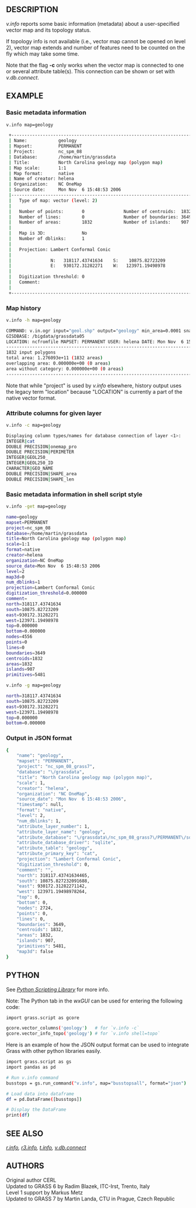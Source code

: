 ## DESCRIPTION

*v.info* reports some basic information (metadata) about a
user-specified vector map and its topology status.

If topology info is not available (i.e., vector map cannot be opened on
level 2), vector map extends and number of features need to be counted
on the fly which may take some time.

Note that the flag **-c** only works when the vector map is connected to
one or several attribute table(s). This connection can be shown or set
with *v.db.connect*.

## EXAMPLE

### Basic metadata information

```sh
v.info map=geology

 +----------------------------------------------------------------------------+
 | Name:            geology                                                   |
 | Mapset:          PERMANENT                                                 |
 | Project:         nc_spm_08                                                 |
 | Database:        /home/martin/grassdata                                    |
 | Title:           North Carolina geology map (polygon map)                  |
 | Map scale:       1:1                                                       |
 | Map format:      native                                                    |
 | Name of creator: helena                                                    |
 | Organization:    NC OneMap                                                 |
 | Source date:     Mon Nov  6 15:48:53 2006                                  |
 |----------------------------------------------------------------------------|
 |   Type of map: vector (level: 2)                                           |
 |                                                                            |
 |   Number of points:       0               Number of centroids:  1832       |
 |   Number of lines:        0               Number of boundaries: 3649       |
 |   Number of areas:        1832            Number of islands:    907        |
 |                                                                            |
 |   Map is 3D:              No                                               |
 |   Number of dblinks:      1                                                |
 |                                                                            |
 |   Projection: Lambert Conformal Conic                                      |
 |                                                                            |
 |               N:   318117.43741634    S:    10875.82723209                 |
 |               E:   930172.31282271    W:   123971.19498978                 |
 |                                                                            |
 |   Digitization threshold: 0                                                |
 |   Comment:                                                                 |
 |                                                                            |
 +----------------------------------------------------------------------------+
```

### Map history

```sh
v.info -h map=geology

COMMAND: v.in.ogr input="geol.shp" output="geology" min_area=0.0001 snap=-1
GISDBASE: /bigdata/grassdata05
LOCATION: ncfromfile MAPSET: PERMANENT USER: helena DATE: Mon Nov  6 15:48:53 2006
---------------------------------------------------------------------------------
1832 input polygons
total area: 1.276093e+11 (1832 areas)
overlapping area: 0.000000e+00 (0 areas)
area without category: 0.000000e+00 (0 areas)
---------------------------------------------------------------------------------
```

Note that while "project" is used by *v.info* elsewhere, history output
uses the legacy term "location" because "LOCATION" is currently a part
of the native vector format.

### Attribute columns for given layer

```sh
v.info -c map=geology

Displaying column types/names for database connection of layer <1>:
INTEGER|cat
DOUBLE PRECISION|onemap_pro
DOUBLE PRECISION|PERIMETER
INTEGER|GEOL250_
INTEGER|GEOL250_ID
CHARACTER|GEO_NAME
DOUBLE PRECISION|SHAPE_area
DOUBLE PRECISION|SHAPE_len
```

### Basic metadata information in shell script style

```sh
v.info -get map=geology

name=geology
mapset=PERMANENT
project=nc_spm_08
database=/home/martin/grassdata
title=North Carolina geology map (polygon map)
scale=1:1
format=native
creator=helena
organization=NC OneMap
source_date=Mon Nov  6 15:48:53 2006
level=2
map3d=0
num_dblinks=1
projection=Lambert Conformal Conic
digitization_threshold=0.000000
comment=
north=318117.43741634
south=10875.82723209
east=930172.31282271
west=123971.19498978
top=0.000000
bottom=0.000000
nodes=4556
points=0
lines=0
boundaries=3649
centroids=1832
areas=1832
islands=907
primitives=5481
```

```sh
v.info -g map=geology

north=318117.43741634
south=10875.82723209
east=930172.31282271
west=123971.19498978
top=0.000000
bottom=0.000000
```

### Output in JSON format

```sh
{
    "name": "geology",
    "mapset": "PERMANENT",
    "project": "nc_spm_08_grass7",
    "database": "\/grassdata",
    "title": "North Carolina geology map (polygon map)",
    "scale": 1,
    "creator": "helena",
    "organization": "NC OneMap",
    "source_date": "Mon Nov  6 15:48:53 2006",
    "timestamp": null,
    "format": "native",
    "level": 2,
    "num_dblinks": 1,
    "attribute_layer_number": 1,
    "attribute_layer_name": "geology",
    "attribute_database": "\/grassdata\/nc_spm_08_grass7\/PERMANENT\/sqlite\/sqlite.db",
    "attribute_database_driver": "sqlite",
    "attribute_table": "geology",
    "attribute_primary_key": "cat",
    "projection": "Lambert Conformal Conic",
    "digitization_threshold": 0,
    "comment": "",
    "north": 318117.43741634465,
    "south": 10875.827232091688,
    "east": 930172.31282271142,
    "west": 123971.19498978264,
    "top": 0,
    "bottom": 0,
    "nodes": 2724,
    "points": 0,
    "lines": 0,
    "boundaries": 3649,
    "centroids": 1832,
    "areas": 1832,
    "islands": 907,
    "primitives": 5481,
    "map3d": false
}
```

## PYTHON

See *[Python Scripting
Library](https://grass.osgeo.org/grass-stable/manuals/libpython/)* for
more info.

Note: The Python tab in the *wxGUI* can be used for entering the
following code:

```sh
import grass.script as gcore

gcore.vector_columns('geology')   # for `v.info -c`
gcore.vector_info_topo('geology') # for `v.info shell=topo`
```

Here is an example of how the JSON output format can be used to
integrate Grass with other python libraries easily.

```sh
import grass.script as gs
import pandas as pd

# Run v.info command
busstops = gs.run_command("v.info", map="busstopsall", format="json")

# Load data into dataframe
df = pd.DataFrame([busstops])

# Display the DataFrame
print(df)
```

## SEE ALSO

*[r.info](r.info.md), [r3.info](r3.info.md), [t.info](t.info.md),
[v.db.connect](v.db.connect.md)*

## AUTHORS

Original author CERL  
Updated to GRASS 6 by Radim Blazek, ITC-Irst, Trento, Italy  
Level 1 support by Markus Metz  
Updated to GRASS 7 by Martin Landa, CTU in Prague, Czech Republic
